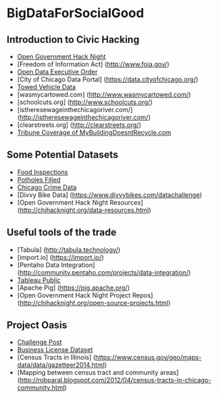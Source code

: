 # BigDataForSocialGood

## Introduction to Civic Hacking
* [Open Government Hack Night](http://opengovhacknight.org/index.html)
* [Freedom of Information Act] (http://www.foia.gov/)
* [Open Data Executive Order](http://www.cityofchicago.org/city/en/narr/foia/open_data_executiveorder.html)
* [City of Chicago Data Portal] (https://data.cityofchicago.org/)
* [Towed Vehicle Data](https://data.cityofchicago.org/Transportation/Towed-Vehicles/ygr5-vcbg)
* [wasmycartowed.com] (http://www.wasmycartowed.com/)
* [schoolcuts.org] (http://www.schoolcuts.org/)
* [istheresewageinthechicagoriver.com/] (http://istheresewageinthechicagoriver.com/)
* [clearstreets.org] (http://clearstreets.org/)
* [Tribune Coverage of MyBuildingDoesntRecycle.com](http://www.chicagotribune.com/business/ct-confidential-recycling-shaming-0426-biz-20150424-column.html)

## Some Potential Datasets
* [Food Inspections](https://data.cityofchicago.org/Health-Human-Services/Food-Inspections/4ijn-s7e5)
* [Potholes Filled](https://data.cityofchicago.org/Service-Requests/Potholes-Patched-Last-Seven-Days/xpdx-8ivx)
* [Chicago Crime Data](https://data.cityofchicago.org/Public-Safety/Crimes-2001-to-present/ijzp-q8t2)
* [Divvy Bike Data] (https://www.divvybikes.com/datachallenge)
* [Open Government Hack Night Resources] (http://chihacknight.org/data-resources.html)

## Useful tools of the trade
* [Tabula] (http://tabula.technology/)
* [import.io] (https://import.io/)
* [Pentaho Data Integration] (http://community.pentaho.com/projects/data-integration/)
* [Tableau Public](https://public.tableau.com/s/gallery)
* [Apache Pig] (https://pig.apache.org/)
* [Open Government Hack Night Project Repos] (http://chihacknight.org/open-source-projects.html)

## Project Oasis
* [Challenge Post](http://challengepost.com/software/oasis)
* [Business License Dataset](https://data.cityofchicago.org/Community-Economic-Development/Business-Licenses/r5kz-chrr)
* [Census Tracts in Illinois] (https://www.census.gov/geo/maps-data/data/gazetteer2014.html)
* [Mapping between census tract and community areas] (http://robparal.blogspot.com/2012/04/census-tracts-in-chicago-community.html)


